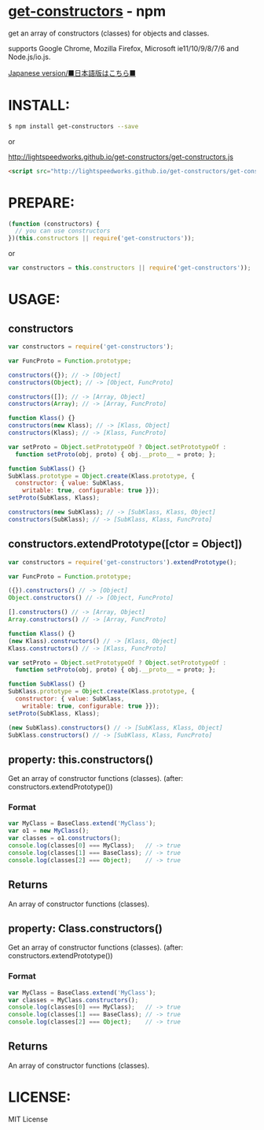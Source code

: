 [get-constructors](https://www.npmjs.org/package/get-constructors) - npm
====

  get an array of constructors (classes) for objects and classes.

  supports Google Chrome, Mozilla Firefox, Microsoft ie11/10/9/8/7/6 and Node.js/io.js.

[Japanese version/■日本語版はこちら■](README-JP.md#readme)

# INSTALL:

```bash
$ npm install get-constructors --save
```

or

http://lightspeedworks.github.io/get-constructors/get-constructors.js

```html
<script src="http://lightspeedworks.github.io/get-constructors/get-constructors.js"></script>
```

# PREPARE:

```js
(function (constructors) {
  // you can use constructors
})(this.constructors || require('get-constructors'));
```

or

```js
var constructors = this.constructors || require('get-constructors'));
```

# USAGE:

## constructors

```js
var constructors = require('get-constructors');

var FuncProto = Function.prototype;

constructors({}); // -> [Object]
constructors(Object); // -> [Object, FuncProto]

constructors([]); // -> [Array, Object]
constructors(Array); // -> [Array, FuncProto]

function Klass() {}
constructors(new Klass); // -> [Klass, Object]
constructors(Klass); // -> [Klass, FuncProto]

var setProto = Object.setPrototypeOf ? Object.setPrototypeOf :
  function setProto(obj, proto) { obj.__proto__ = proto; };

function SubKlass() {}
SubKlass.prototype = Object.create(Klass.prototype, {
  constructor: { value: SubKlass,
    writable: true, configurable: true }});
setProto(SubKlass, Klass);

constructors(new SubKlass); // -> [SubKlass, Klass, Object]
constructors(SubKlass); // -> [SubKlass, Klass, FuncProto]
```

## constructors.extendPrototype([ctor = Object])

```js
var constructors = require('get-constructors').extendPrototype();

var FuncProto = Function.prototype;

({}).constructors() // -> [Object]
Object.constructors() // -> [Object, FuncProto]

[].constructors() // -> [Array, Object]
Array.constructors() // -> [Array, FuncProto]

function Klass() {}
(new Klass).constructors() // -> [Klass, Object]
Klass.constructors() // -> [Klass, FuncProto]

var setProto = Object.setPrototypeOf ? Object.setPrototypeOf :
  function setProto(obj, proto) { obj.__proto__ = proto; };

function SubKlass() {}
SubKlass.prototype = Object.create(Klass.prototype, {
  constructor: { value: SubKlass,
    writable: true, configurable: true }});
setProto(SubKlass, Klass);

(new SubKlass).constructors() // -> [SubKlass, Klass, Object]
SubKlass.constructors() // -> [SubKlass, Klass, FuncProto]
```

## property: this.constructors()

  Get an array of constructor functions (classes).
  (after: constructors.extendPrototype())

### Format

```js
var MyClass = BaseClass.extend('MyClass');
var o1 = new MyClass();
var classes = o1.constructors();
console.log(classes[0] === MyClass);   // -> true
console.log(classes[1] === BaseClass); // -> true
console.log(classes[2] === Object);    // -> true
```

## Returns

  An array of constructor functions (classes).

## property: Class.constructors()

  Get an array of constructor functions (classes).
  (after: constructors.extendPrototype())

### Format

```js
var MyClass = BaseClass.extend('MyClass');
var classes = MyClass.constructors();
console.log(classes[0] === MyClass);   // -> true
console.log(classes[1] === BaseClass); // -> true
console.log(classes[2] === Object);    // -> true
```

## Returns

  An array of constructor functions (classes).


# LICENSE:

  MIT License

